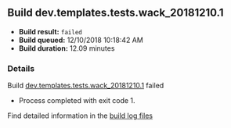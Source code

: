 ## Build dev.templates.tests.wack_20181210.1
- **Build result:** `failed`
- **Build queued:** 12/10/2018 10:18:42 AM
- **Build duration:** 12.09 minutes
### Details
Build [dev.templates.tests.wack_20181210.1](https://winappstudio.visualstudio.com/web/build.aspx?pcguid=a4ef43be-68ce-4195-a619-079b4d9834c2&builduri=vstfs%3a%2f%2f%2fBuild%2fBuild%2f26712) failed

+ Process completed with exit code 1.

Find detailed information in the [build log files](https://uwpctdiags.blob.core.windows.net/buildlogs/dev.templates.tests.wack_20181210.1_logs.zip)

